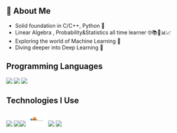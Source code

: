 
## 🚀 About Me
* Solid foundation in C/C++, Python 🐍 
* Linear Algebra , Probability&Statistics all time learner  🤓📚📐📊📈
* Exploring the world of Machine Learning 🤖
* Diving deeper into Deep Learning 🔭


## Programming Languages
<img src = 'https://github.com/MarikIshtar007/MarikIshtar007/blob/master/images/c-original.svg' width='30'/> <img src = 'https://github.com/MarikIshtar007/MarikIshtar007/blob/master/images/cpp.svg' width='30'/> <img src = 'https://github.com/MarikIshtar007/MarikIshtar007/blob/master/images/python2.png' height='30'/>  
 
 ## Technologies I Use
 <img src = 'https://numpy.org/images/logo.svg' width='30'/>  <img src = 'https://github.com/pandas-dev/pandas/blob/761bceb77d44aa63b71dda43ca46e8fd4b9d7422/web/pandas/static/img/pandas.svg' height='40'/><img src = 'http://matplotlib.org/_static/logo2.svg' width='30'/> <img src = 'https://github.com/scikit-learn/scikit-learn/blob/master/doc/logos/scikit-learn-logo.svg' height='40'/> <img src = 'https://www.tensorflow.org/_static/images/tensorflow/logo.png' width='30'/> <img src = ' https://github.com/torch/torch.github.io/blob/master/static/torch-logo.png' width='30'/>  
 
